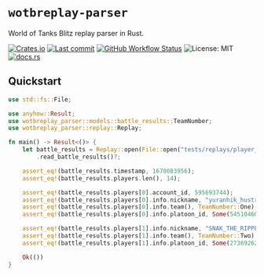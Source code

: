 # `wotbreplay-parser`

World of Tanks Blitz replay parser in Rust.

[![Crates.io](https://img.shields.io/crates/v/wotbreplay-parser)](https://crates.io/crates/wotbreplay-parser)
[![Last commit](https://img.shields.io/github/last-commit/eigenein/wotbreplay-parser)](https://github.com/eigenein/wotbreplay-parser/commits/main)
[![GitHub Workflow Status](https://img.shields.io/github/actions/workflow/status/eigenein/wotbreplay-parser/check.yaml)](https://github.com/eigenein/wotbreplay-parser/actions)
![License: MIT](https://img.shields.io/crates/l/wotbreplay-parser)
[![docs.rs](https://img.shields.io/docsrs/wotbreplay-parser)](https://docs.rs/wotbreplay-parser)

## Quickstart

```rust
use std::fs::File;

use anyhow::Result;
use wotbreplay_parser::models::battle_results::TeamNumber;
use wotbreplay_parser::replay::Replay;

fn main() -> Result<()> {
    let battle_results = Replay::open(File::open("tests/replays/player_results.wotbreplay")?)?
        .read_battle_results()?;

    assert_eq!(battle_results.timestamp, 1670083956);
    assert_eq!(battle_results.players.len(), 14);

    assert_eq!(battle_results.players[0].account_id, 595693744);
    assert_eq!(battle_results.players[0].info.nickname, "yuranhik_hustriy26");
    assert_eq!(battle_results.players[0].info.team(), TeamNumber::One);
    assert_eq!(battle_results.players[0].info.platoon_id, Some(545104609));

    assert_eq!(battle_results.players[1].info.nickname, "SNAK_THE_RIPPER");
    assert_eq!(battle_results.players[1].info.team(), TeamNumber::Two);
    assert_eq!(battle_results.players[1].info.platoon_id, Some(273692628));

    Ok(())
}
```
